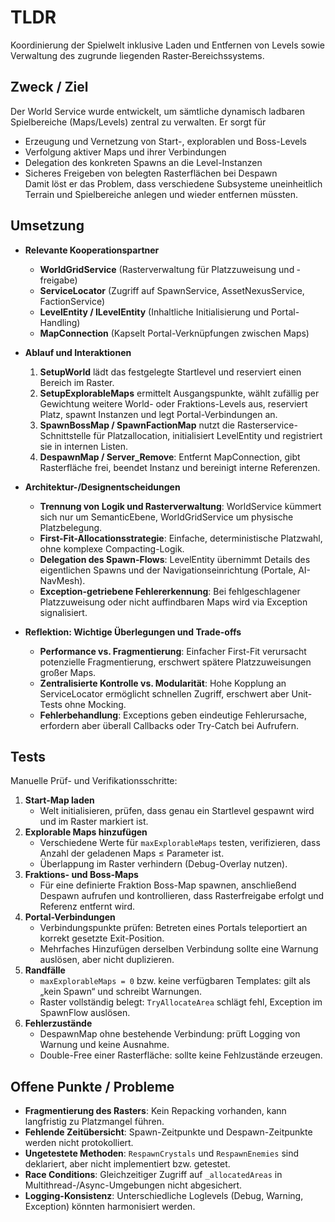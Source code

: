 # TLDR  
Koordinierung der Spielwelt inklusive Laden und Entfernen von Levels sowie Verwaltung des zugrunde liegenden Raster‐Bereichssystems.

## Zweck / Ziel  
Der World Service wurde entwickelt, um sämtliche dynamisch ladbaren Spielbereiche (Maps/Levels) zentral zu verwalten. Er sorgt für  
- Erzeugung und Vernetzung von Start-, explorablen und Boss-Levels  
- Verfolgung aktiver Maps und ihrer Verbindungen  
- Delegation des konkreten Spawns an die Level-Instanzen  
- Sicheres Freigeben von belegten Rasterflächen bei Despawn  
Damit löst er das Problem, dass verschiedene Subsysteme uneinheitlich Terrain und Spielbereiche anlegen und wieder entfernen müssten.

## Umsetzung  
- **Relevante Kooperationspartner**  
  - **WorldGridService** (Rasterverwaltung für Platzzuweisung und ­freigabe) 
  - **ServiceLocator** (Zugriff auf SpawnService, AssetNexusService, FactionService)  
  - **LevelEntity / ILevelEntity** (Inhaltliche Initialisierung und Portal-Handling)  
  - **MapConnection** (Kapselt Portal-Verknüpfungen zwischen Maps)  

- **Ablauf und Interaktionen**  
  1. **SetupWorld** lädt das festgelegte Startlevel und reserviert einen Bereich im Raster.  
  2. **SetupExplorableMaps** ermittelt Ausgangspunkte, wählt zufällig per Gewichtung weitere World- oder Fraktions-Levels aus, reserviert Platz, spawnt Instanzen und legt Portal-Verbindungen an.  
  3. **SpawnBossMap / SpawnFactionMap** nutzt die Raster­service-Schnittstelle für Platzallocation, initialisiert LevelEntity und registriert sie in internen Listen.  
  4. **DespawnMap / Server_Remove**: Entfernt MapConnection, gibt Rasterfläche frei, beendet Instanz und bereinigt interne Referenzen.  

- **Architektur-/Designentscheidungen**  
  - **Trennung von Logik und Rasterverwaltung**: WorldService kümmert sich nur um Semantic­Ebene, WorldGridService um physische Platzbelegung.  
  - **First-Fit-Allocationsstrategie**: Einfache, deterministische Platzwahl, ohne komplexe Compacting-Logik.  
  - **Delegation des Spawn-Flows**: LevelEntity übernimmt Details des eigentlichen Spawns und der Navigationseinrichtung (Portale, AI-NavMesh).  
  - **Exception-getriebene Fehlererkennung**: Bei fehlgeschlagener Platzzuweisung oder nicht auffindbaren Maps wird via Exception signalisiert.  

- **Reflektion: Wichtige Überlegungen und Trade-offs**  
  - **Performance vs. Fragmentierung**: Einfacher First-Fit verursacht potenzielle Fragmentierung, erschwert spätere Platzzuweisungen großer Maps.  
  - **Zentralisierte Kontrolle vs. Modularität**: Hohe Kopplung an ServiceLocator ermöglicht schnellen Zugriff, erschwert aber Unit-Tests ohne Mocking.  
  - **Fehlerbehandlung**: Exceptions geben eindeutige Fehlerursache, erfordern aber überall Callbacks oder Try-Catch bei Aufrufern.


## Tests  
Manuelle Prüf- und Verifikationsschritte:  
1. **Start-Map laden**  
   - Welt initialisieren, prüfen, dass genau ein Startlevel gespawnt wird und im Raster markiert ist.  
2. **Explorable Maps hinzufügen**  
   - Verschiedene Werte für `maxExplorableMaps` testen, verifizieren, dass Anzahl der geladenen Maps ≤ Parameter ist.  
   - Überlappung im Raster verhindern (Debug-Overlay nutzen).  
3. **Fraktions- und Boss-Maps**  
   - Für eine definierte Fraktion Boss-Map spawnen, anschließend Despawn aufrufen und kontrollieren, dass Rasterfreigabe erfolgt und Referenz entfernt wird.  
4. **Portal-Verbindungen**  
   - Verbindungspunkte prüfen: Betreten eines Portals teleportiert an korrekt gesetzte Exit-Position.  
   - Mehrfaches Hinzufügen derselben Verbindung sollte eine Warnung auslösen, aber nicht duplizieren.  
5. **Randfälle**  
   - `maxExplorableMaps = 0` bzw. keine verfügbaren Templates: gilt als „kein Spawn“ und schreibt Warnungen.  
   - Raster vollständig belegt: `TryAllocateArea` schlägt fehl, Exception im SpawnFlow auslösen.  
6. **Fehlerzustände**  
   - DespawnMap ohne bestehende Verbindung: prüft Logging von Warnung und keine Ausnahme.  
   - Double-Free einer Rasterfläche: sollte keine Fehlzustände erzeugen.

## Offene Punkte / Probleme  
- **Fragmentierung des Rasters**: Kein Repacking vorhanden, kann langfristig zu Platzmangel führen.  
- **Fehlende Zeitübersicht**: Spawn-Zeitpunkte und Despawn-Zeitpunkte werden nicht protokolliert.  
- **Ungetestete Methoden**: `RespawnCrystals` und `RespawnEnemies` sind deklariert, aber nicht implementiert bzw. getestet.  
- **Race Conditions**: Gleichzeitiger Zugriff auf `_allocatedAreas` in Multithread-/Async-Umgebungen nicht abgesichert.  
- **Logging-Konsistenz**: Unterschiedliche Loglevels (Debug, Warning, Exception) könnten harmonisiert werden.
